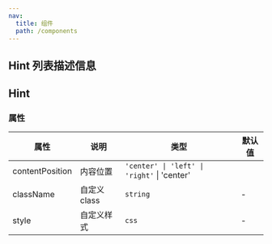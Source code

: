 ```yaml
---
nav:
  title: 组件
  path: /components
---
```


## Hint 列表描述信息

<code src="./demos/demo1.tsx"></code>

## Hint

### 属性

| 属性            | 说明         | 类型                                        | 默认值 |
| --------------- | ------------ | ------------------------------------------- | ------ |
| contentPosition | 内容位置     | `'center' \| 'left' \| 'right'` \| 'center' |
| className       | 自定义 class | `string`                                    | -      |
| style           | 自定义样式   | `css`                                       | -      |
